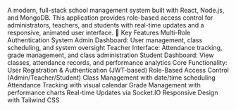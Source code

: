 A modern, full-stack school management system built with React, Node.js, and MongoDB. This application provides role-based access control for administrators, teachers, and students with real-time updates and a responsive, animated user interface.
🚀 Key Features
Multi-Role Authentication System
Admin Dashboard: User management, class scheduling, and system oversight
Teacher Interface: Attendance tracking, grade management, and class administration
Student Dashboard: View classes, attendance records, and performance analytics
Core Functionality:
 User Registration & Authentication (JWT-based)
 Role-Based Access Control (Admin/Teacher/Student)
 Class Management with date/time scheduling
 Attendance Tracking with visual calendar
 Grade Management with performance charts
 Real-time Updates via Socket.IO
 Responsive Design with Tailwind CSS